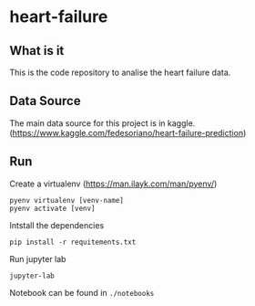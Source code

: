 # heart-failure

## What is it

This is the code repository to analise the heart failure data.

## Data Source

The main data source for this project is in kaggle. (https://www.kaggle.com/fedesoriano/heart-failure-prediction)

## Run 

Create a virtualenv (https://man.ilayk.com/man/pyenv/)

```
pyenv virtualenv [venv-name]
pyenv activate [venv]
```

Intstall the dependencies 

```
pip install -r requitements.txt
```

Run jupyter lab

```
jupyter-lab
```

Notebook can be found in `./notebooks`
